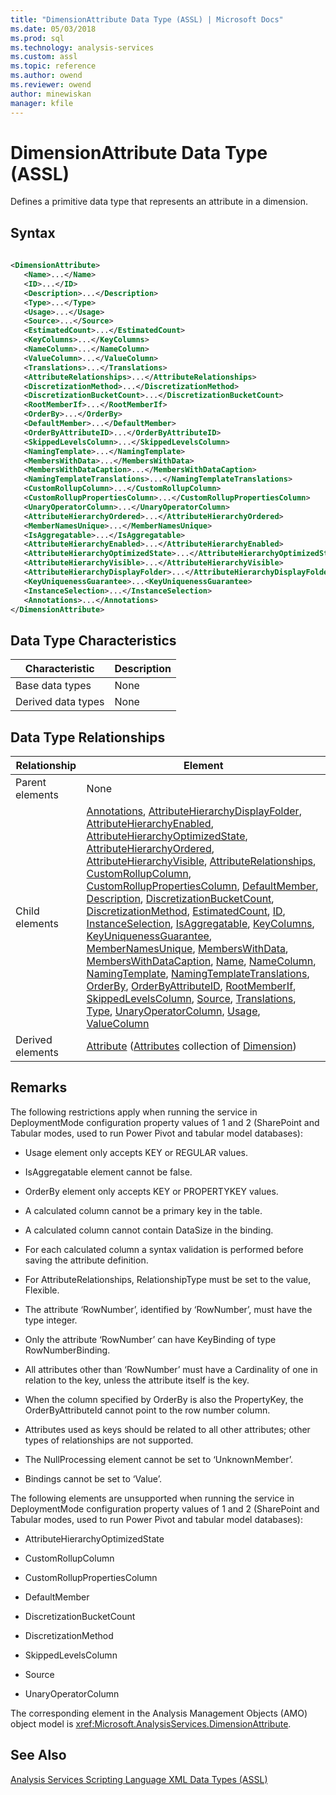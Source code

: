 ```yaml
---
title: "DimensionAttribute Data Type (ASSL) | Microsoft Docs"
ms.date: 05/03/2018
ms.prod: sql
ms.technology: analysis-services
ms.custom: assl
ms.topic: reference
ms.author: owend
ms.reviewer: owend
author: minewiskan
manager: kfile
---
```

# DimensionAttribute Data Type (ASSL)

  Defines a primitive data type that represents an attribute in a dimension.  
  
## Syntax  
  
```xml  
  
<DimensionAttribute>  
   <Name>...</Name>  
   <ID>...</ID>  
   <Description>...</Description>  
   <Type>...</Type>  
   <Usage>...</Usage>  
   <Source>...</Source>  
   <EstimatedCount>...</EstimatedCount>  
   <KeyColumns>...</KeyColumns>  
   <NameColumn>...</NameColumn>  
   <ValueColumn>...</ValueColumn>  
   <Translations>...</Translations>  
   <AttributeRelationships>...</AttributeRelationships>  
   <DiscretizationMethod>...</DiscretizationMethod>  
   <DiscretizationBucketCount>...</DiscretizationBucketCount>  
   <RootMemberIf>...</RootMemberIf>  
   <OrderBy>...</OrderBy>  
   <DefaultMember>...</DefaultMember>  
   <OrderByAttributeID>...</OrderByAttributeID>  
   <SkippedLevelsColumn>...</SkippedLevelsColumn>  
   <NamingTemplate>...</NamingTemplate>  
   <MembersWithData>...</MembersWithData>  
   <MembersWithDataCaption>...</MembersWithDataCaption>  
   <NamingTemplateTranslations>...</NamingTemplateTranslations>  
   <CustomRollupColumn>...</CustomRollupColumn>  
   <CustomRollupPropertiesColumn>...</CustomRollupPropertiesColumn>  
   <UnaryOperatorColumn>...</UnaryOperatorColumn>  
   <AttributeHierarchyOrdered>...</AttributeHierarchyOrdered>  
   <MemberNamesUnique>...</MemberNamesUnique>  
   <IsAggregatable>...</IsAggregatable>  
   <AttributeHierarchyEnabled>...</AttributeHierarchyEnabled>  
   <AttributeHierarchyOptimizedState>...</AttributeHierarchyOptimizedState>  
   <AttributeHierarchyVisible>...</AttributeHierarchyVisible>  
   <AttributeHierarchyDisplayFolder>...</AttributeHierarchyDisplayFolder>  
   <KeyUniquenessGuarantee>...<KeyUniquenessGuarantee>  
   <InstanceSelection>...</InstanceSelection>  
   <Annotations>...</Annotations>  
</DimensionAttribute>  
```  
  
## Data Type Characteristics  
  
|Characteristic|Description|  
|--------------------|-----------------|  
|Base data types|None|  
|Derived data types|None|  
  
## Data Type Relationships  
  
|Relationship|Element|  
|------------------|-------------|  
|Parent elements|None|  
|Child elements|[Annotations](../../../analysis-services/scripting/collections/annotations-element-assl.md), [AttributeHierarchyDisplayFolder](../../../analysis-services/scripting/properties/attributehierarchydisplayfolder-element-assl.md), [AttributeHierarchyEnabled](../../../analysis-services/scripting/properties/attributehierarchyenabled-element-assl.md), [AttributeHierarchyOptimizedState](../../../analysis-services/scripting/properties/attributehierarchyoptimizedstate-element-assl.md), [AttributeHierarchyOrdered](../../../analysis-services/scripting/properties/attributehierarchyordered-element-assl.md), [AttributeHierarchyVisible](../../../analysis-services/scripting/properties/attributehierarchyvisible-element-assl.md), [AttributeRelationships](../../../analysis-services/scripting/collections/attributerelationships-element-assl.md), [CustomRollupColumn](../../../analysis-services/scripting/objects/customrollupcolumn-element-assl.md), [CustomRollupPropertiesColumn](../../../analysis-services/scripting/objects/customrolluppropertiescolumn-element-assl.md), [DefaultMember](../../../analysis-services/scripting/properties/defaultmember-element-assl.md), [Description](../../../analysis-services/scripting/properties/description-element-assl.md), [DiscretizationBucketCount](../../../analysis-services/scripting/properties/discretizationbucketcount-element-assl.md), [DiscretizationMethod](../../../analysis-services/scripting/properties/discretizationmethod-element-assl.md), [EstimatedCount](../../../analysis-services/scripting/properties/estimatedcount-element-assl.md), [ID](../../../analysis-services/scripting/properties/id-element-assl.md), [InstanceSelection](../../../analysis-services/scripting/properties/instanceselection-element-assl.md), [IsAggregatable](../../../analysis-services/scripting/properties/isaggregatable-element-assl.md), [KeyColumns](../../../analysis-services/scripting/collections/keycolumns-element-assl.md), [KeyUniquenessGuarantee](../../../analysis-services/scripting/properties/keyuniquenessguarantee-element-assl.md), [MemberNamesUnique](../../../analysis-services/scripting/properties/membernamesunique-element-assl.md), [MembersWithData](../../../analysis-services/scripting/properties/memberswithdata-element-assl.md), [MembersWithDataCaption](../../../analysis-services/scripting/properties/memberswithdatacaption-element-assl.md), [Name](../../../analysis-services/scripting/properties/name-element-assl.md), [NameColumn](../../../analysis-services/scripting/objects/namecolumn-element-assl.md), [NamingTemplate](../../../analysis-services/scripting/properties/namingtemplate-element-assl.md), [NamingTemplateTranslations](../../../analysis-services/scripting/collections/namingtemplatetranslations-element-assl.md), [OrderBy](../../../analysis-services/scripting/properties/orderby-element-assl.md), [OrderByAttributeID](../../../analysis-services/scripting/properties/orderbyattributeid-element-assl.md), [RootMemberIf](../../../analysis-services/scripting/properties/rootmemberif-element-assl.md), [SkippedLevelsColumn](../../../analysis-services/scripting/objects/skippedlevelscolumn-element-assl.md), [Source](../../../analysis-services/scripting/properties/source-element-binding-assl.md), [Translations](../../../analysis-services/scripting/collections/translations-element-assl.md), [Type](../../../analysis-services/scripting/properties/type-element-dimensionattribute-assl.md), [UnaryOperatorColumn](../../../analysis-services/scripting/objects/unaryoperatorcolumn-element-assl.md), [Usage](../../../analysis-services/scripting/properties/usage-element-dimensionattribute-assl.md), [ValueColumn](../../../analysis-services/scripting/objects/valuecolumn-element-assl.md)|  
|Derived elements|[Attribute](../../../analysis-services/scripting/objects/attribute-element-assl.md) ([Attributes](../../../analysis-services/scripting/collections/attributes-element-assl.md) collection of [Dimension](../../../analysis-services/scripting/objects/dimension-element-assl.md))|  
  
## Remarks  
 The following restrictions apply when running the service in DeploymentMode configuration property values of 1 and 2 (SharePoint and Tabular modes, used to run Power Pivot and tabular model databases):  
  
-   Usage element only accepts KEY or REGULAR values.  
  
-   IsAggregatable element cannot be false.  
  
-   OrderBy element only accepts KEY or PROPERTYKEY values.  
  
-   A calculated column cannot be a primary key in the table.  
  
-   A calculated column cannot contain DataSize in the binding.  
  
-   For each calculated column a syntax validation is performed before saving the attribute definition.  
  
-   For AttributeRelationships, RelationshipType must be set to the value, Flexible.  
  
-   The attribute ‘RowNumber’, identified by ‘RowNumber’, must have the type integer.  
  
-   Only the attribute ‘RowNumber’ can have KeyBinding of type RowNumberBinding.  
  
-   All attributes other than ‘RowNumber’ must have a Cardinality of one in relation to the key, unless the attribute itself is the key.  
  
-   When the column specified by OrderBy is also the PropertyKey, the OrderByAttributeId cannot point to the row number column.  
  
-   Attributes used as keys should be related to all other attributes; other types of relationships are not supported.  
  
-   The NullProcessing element cannot be set to ‘UnknownMember’.  
  
-   Bindings cannot be set to ‘Value’.  
  
 The following elements are unsupported when running the service in DeploymentMode configuration property values of 1 and 2 (SharePoint and Tabular modes, used to run Power Pivot and tabular model databases):  
  
-   AttributeHierarchyOptimizedState  
  
-   CustomRollupColumn  
  
-   CustomRollupPropertiesColumn  
  
-   DefaultMember  
  
-   DiscretizationBucketCount  
  
-   DiscretizationMethod  
  
-   SkippedLevelsColumn  
  
-   Source  
  
-   UnaryOperatorColumn  
  
 The corresponding element in the Analysis Management Objects (AMO) object model is <xref:Microsoft.AnalysisServices.DimensionAttribute>.  
  
## See Also  
 [Analysis Services Scripting Language XML Data Types &#40;ASSL&#41;](../../../analysis-services/scripting/data-type/analysis-services-scripting-language-xml-data-types-assl.md)  
  
  
